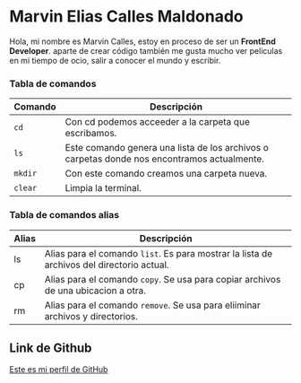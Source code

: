 # Marvin Elias Calles Maldonado

Hola, mi nombre es Marvin Calles, estoy en proceso de ser un **FrontEnd Developer**. aparte de crear código también me gusta mucho ver peliculas en mi tiempo de ocio, salir a conocer el mundo y escribir.

### Tabla de comandos
|Comando|Descripción|
|-------|-----------|
|```cd```| Con cd podemos acceeder a la carpeta que escribamos. |
|```ls```| Este comando genera una lista de los archivos o carpetas donde nos encontramos actualmente. |
|```mkdir```| Con este comando creamos una carpeta nueva. |
|```clear```| Limpia la terminal. |

### Tabla de comandos alias
|Alias|Descripción|
|-----|-----------|
|ls| Alias para el comando ```list```. Es para mostrar la lista de archivos del directorio actual.|
|cp| Alias para el comando  ```copy```. Se usa para copiar archivos de una ubicacion a otra.|
|rm| Alias para el comando ```remove```. Se usa para eliiminar archivos y directorios.|



## Link de Github


[Este es mi perfil de GitHub](https://github.com/MarvinCalles44)